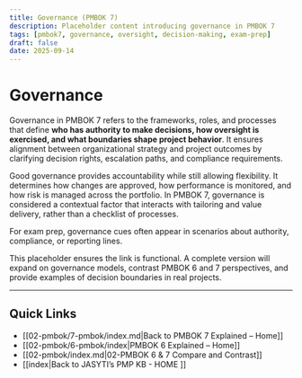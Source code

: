 ```yaml
---
title: Governance (PMBOK 7)
description: Placeholder content introducing governance in PMBOK 7
tags: [pmbok7, governance, oversight, decision-making, exam-prep]
draft: false
date: 2025-09-14
---
```

# Governance

Governance in PMBOK 7 refers to the frameworks, roles, and processes that define **who has authority to make decisions, how oversight is exercised, and what boundaries shape project behavior**. It ensures alignment between organizational strategy and project outcomes by clarifying decision rights, escalation paths, and compliance requirements.  

Good governance provides accountability while still allowing flexibility. It determines how changes are approved, how performance is monitored, and how risk is managed across the portfolio. In PMBOK 7, governance is considered a contextual factor that interacts with tailoring and value delivery, rather than a checklist of processes.  

For exam prep, governance cues often appear in scenarios about authority, compliance, or reporting lines.  

This placeholder ensures the link is functional. A complete version will expand on governance models, contrast PMBOK 6 and 7 perspectives, and provide examples of decision boundaries in real projects.

---
## Quick Links
- [[02-pmbok/7-pmbok/index.md|Back to PMBOK 7 Explained – Home]]
- [[02-pmbok/6-pmbok/index|PMBOK 6 Explained – Home]]
- [[02-pmbok/index.md|02-PMBOK 6 & 7 Compare and Contrast]]
- [[index|Back to JASYTI’s PMP KB - HOME ]]